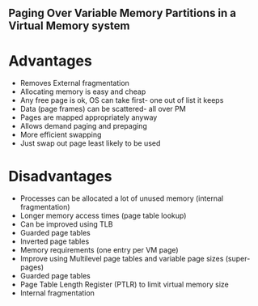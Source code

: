 ## Paging Over Variable Memory Partitions in a Virtual Memory system
# Advantages
- Removes External fragmentation
- Allocating memory is easy and cheap
- Any free page is ok, OS can take first- one out of list it keeps
- Data (page frames) can be scattered- all over PM
- Pages are mapped appropriately anyway
- Allows demand paging and prepaging
- More efficient swapping
- Just swap out page least likely to be used 

# Disadvantages
- Processes can be allocated a lot of unused memory (internal fragmentation)
- Longer memory access times (page table lookup)
- Can be improved using TLB
- Guarded page tables
- Inverted page tables
- Memory requirements (one entry per VM page)
- Improve using Multilevel page tables and variable page sizes (super-pages)
- Guarded page tables
- Page Table Length Register (PTLR) to limit virtual memory size
- Internal fragmentation 

